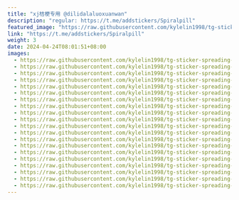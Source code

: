 ```yaml
---
title: "xj桔梗专用 @dilidalaluoxuanwan"
description: "regular: https://t.me/addstickers/Spiralpill"
featured_image: "https://raw.githubusercontent.com/kylelin1998/tg-sticker-spreading-worldwide-images/main/img/21001c4e-20e7-4e92-85ae-459e2f7e62c1.jpg"
link: "https://t.me/addstickers/Spiralpill"
weight: 3
date: 2024-04-24T08:01:51+08:00
images:
  - https://raw.githubusercontent.com/kylelin1998/tg-sticker-spreading-worldwide-images/main/img/21001c4e-20e7-4e92-85ae-459e2f7e62c1.jpg
  - https://raw.githubusercontent.com/kylelin1998/tg-sticker-spreading-worldwide-images/main/img/70a1760f-4bce-4734-b782-b5a7913235d1.jpg
  - https://raw.githubusercontent.com/kylelin1998/tg-sticker-spreading-worldwide-images/main/img/442aba89-9fe0-4b09-b801-411941183c59.jpg
  - https://raw.githubusercontent.com/kylelin1998/tg-sticker-spreading-worldwide-images/main/img/462f5646-56ba-4de2-bed7-b199e0a70f67.jpg
  - https://raw.githubusercontent.com/kylelin1998/tg-sticker-spreading-worldwide-images/main/img/05e422e8-97ae-4ebf-be1b-d3856d144350.jpg
  - https://raw.githubusercontent.com/kylelin1998/tg-sticker-spreading-worldwide-images/main/img/0d0ee891-003c-4fd9-a9c4-0cee37d1c51f.jpg
  - https://raw.githubusercontent.com/kylelin1998/tg-sticker-spreading-worldwide-images/main/img/ff6371e3-ee8b-4383-9ca9-a4f09ed54133.jpg
  - https://raw.githubusercontent.com/kylelin1998/tg-sticker-spreading-worldwide-images/main/img/d85cd019-2133-4010-8cbb-f5810f13dd82.jpg
  - https://raw.githubusercontent.com/kylelin1998/tg-sticker-spreading-worldwide-images/main/img/514e8e84-e53b-4432-96ee-385ffde83ca6.jpg
  - https://raw.githubusercontent.com/kylelin1998/tg-sticker-spreading-worldwide-images/main/img/41945254-4d63-489a-9f1e-8748b93de835.jpg
  - https://raw.githubusercontent.com/kylelin1998/tg-sticker-spreading-worldwide-images/main/img/2759dec9-28d8-4fdf-b795-561f8334cef6.jpg
  - https://raw.githubusercontent.com/kylelin1998/tg-sticker-spreading-worldwide-images/main/img/93f46c38-60de-4ac4-ac43-4b97a4b8a5cd.jpg
  - https://raw.githubusercontent.com/kylelin1998/tg-sticker-spreading-worldwide-images/main/img/300e3f81-aa37-42fe-ad7b-da7f88daea61.jpg
  - https://raw.githubusercontent.com/kylelin1998/tg-sticker-spreading-worldwide-images/main/img/ccc36a3e-3a7c-4ac3-8d12-efc620535a4c.jpg
  - https://raw.githubusercontent.com/kylelin1998/tg-sticker-spreading-worldwide-images/main/img/91e40107-9ea8-488b-a14b-88f947ccd0bc.jpg
  - https://raw.githubusercontent.com/kylelin1998/tg-sticker-spreading-worldwide-images/main/img/fe443aee-bd31-48fa-89e8-78b03971dcf0.jpg
  - https://raw.githubusercontent.com/kylelin1998/tg-sticker-spreading-worldwide-images/main/img/103b7d79-2026-4a23-8511-a22f49c92bc8.jpg
  - https://raw.githubusercontent.com/kylelin1998/tg-sticker-spreading-worldwide-images/main/img/56e7b482-9864-44c6-9b2b-510773212d3b.jpg
  - https://raw.githubusercontent.com/kylelin1998/tg-sticker-spreading-worldwide-images/main/img/aeeb9541-774c-40f7-8246-b659c6168604.jpg
  - https://raw.githubusercontent.com/kylelin1998/tg-sticker-spreading-worldwide-images/main/img/5c26302b-fc71-404c-8360-09fd4ad6ef2f.jpg
---
```


